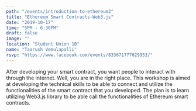 ```yaml
---
path: "/events/introduction-to-ethereum2"
title: "Ethereum Smart Contracts-Web3.js"
date: "2019-10-17"
time: "5PM - 6:30PM"
draft: false
image: ""
location: "Student Union 1B"
name: "Taarush Vemulapalli"
rsvp: "https://www.facebook.com/events/833671777029953/"
---
```


After developing your smart contract, you want people to interact with through the internet. Well, you are in the right place. This workshop is aimed at developing the technical skills to be able to connect and utilize the functionalities of the smart contract that you developed. The plan is to learn utilizing Web3.js library to be able call the functionalities of Ethereum smart contracts.